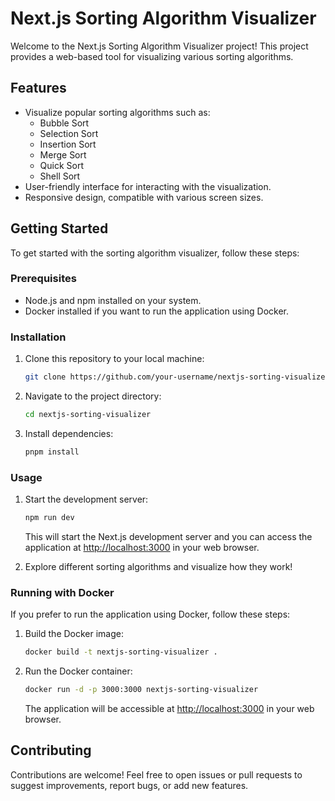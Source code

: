 # Next.js Sorting Algorithm Visualizer

Welcome to the Next.js Sorting Algorithm Visualizer project! This project provides a web-based tool for visualizing various sorting algorithms.

## Features

- Visualize popular sorting algorithms such as:
  - Bubble Sort
  - Selection Sort
  - Insertion Sort
  - Merge Sort
  - Quick Sort
  - Shell Sort
- User-friendly interface for interacting with the visualization.
- Responsive design, compatible with various screen sizes.

## Getting Started

To get started with the sorting algorithm visualizer, follow these steps:

### Prerequisites

- Node.js and npm installed on your system.
- Docker installed if you want to run the application using Docker.

### Installation

1. Clone this repository to your local machine:

   ```bash
   git clone https://github.com/your-username/nextjs-sorting-visualizer.git
   ```

2. Navigate to the project directory:

   ```bash
   cd nextjs-sorting-visualizer
   ```

3. Install dependencies:

   ```bash
   pnpm install
   ```

### Usage

1. Start the development server:

   ```bash
   npm run dev
   ```

   This will start the Next.js development server and you can access the application at [http://localhost:3000](http://localhost:3000) in your web browser.

2. Explore different sorting algorithms and visualize how they work!

### Running with Docker

If you prefer to run the application using Docker, follow these steps:

1. Build the Docker image:

   ```bash
   docker build -t nextjs-sorting-visualizer .
   ```

2. Run the Docker container:

   ```bash
   docker run -d -p 3000:3000 nextjs-sorting-visualizer
   ```

   The application will be accessible at [http://localhost:3000](http://localhost:3000) in your web browser.

## Contributing

Contributions are welcome! Feel free to open issues or pull requests to suggest improvements, report bugs, or add new features.